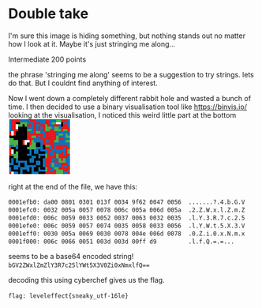 # Double take 

I'm sure this image is hiding something, but nothing stands out no matter how I look at it. Maybe it's just stringing me along...

Intermediate 
200 points

the phrase 'stringing me along' seems to be a suggestion to try strings.
lets do that.
But I couldnt find anything of interest.

Now I went down a completely different rabbit hole and wasted a bunch of time.
I then decided to use a binary visualisation tool like https://binvis.io/   
looking at the visualisation, I noticed this weird little part at the bottom
![binary visualisation](/Images/doubletake_vis.png)

right at the end of the file, we have this:
```
0001efb0: da00 0801 0301 013f 0034 9f62 0047 0056  .......?.4.b.G.V
0001efc0: 0032 005a 0057 0078 006c 005a 006d 005a  .2.Z.W.x.l.Z.m.Z
0001efd0: 006c 0059 0033 0052 0037 0063 0032 0035  .l.Y.3.R.7.c.2.5
0001efe0: 006c 0059 0057 0074 0035 0058 0033 0056  .l.Y.W.t.5.X.3.V
0001eff0: 0030 005a 0069 0030 0078 004e 006d 0078  .0.Z.i.0.x.N.m.x
0001f000: 006c 0066 0051 003d 003d 00ff d9         .l.f.Q.=.=...
```

seems to be a base64 encoded string!
`bGV2ZWxlZmZlY3R7c25lYWt5X3V0Zi0xNmxlfQ==`

decoding this using cyberchef gives us the flag.

`flag: leveleffect{sneaky_utf-16le}`

